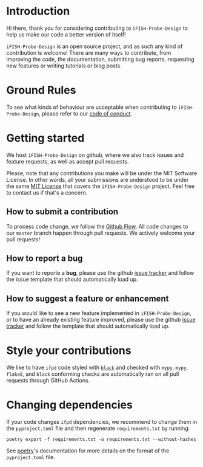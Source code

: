 # Introduction

Hi there, thank you for considering contributing to `iFISH-Probe-Design` to help us make our code a better version of itself!

`iFISH-Probe-Design` is an open source project, and as such any kind of contribution is welcome! There are many ways to contribute, from improving the code, the documentation, submitting bug reports, requesting new features or writing tutorials or blog posts.

# Ground Rules

To see what kinds of behaviour are ucceptable when contributing to `iFISH-Probe-Design`, please refer to our [code of conduct](https://ggirelli.github.io/gpseqc/code_of_conduct).

# Getting started

We host `iFISH-Probe-Design` on github, where we also track issues and feature requests, as well as accept pull requests.

Please, note that any contributions you make will be under the MIT Software License. In other words, all your submissions are understood to be under the same [MIT License](http://choosealicense.com/licenses/mit/) that covers the `iFISH-Probe-Design` project. Feel free to contact us if that's a concern.

## How to submit a contribution

To process code change, we follow the [Github Flow](https://guides.github.com/introduction/flow/index.html). All code changes to our `master` branch happen through pull requests. We actively welcome your pull requests!

## How to report a bug

If you want to reporte a **bug**, please use the github [issue tracker](https://github.com/ggirelli/iFISH-Probe-Design/issues) and follow the issue template that should automatically load up.

## How to suggest a feature or enhancement

If you would like to see a new feature implemented in `iFISH-Probe-Design`, or to have an already existing feature improved, please use the github [issue tracker](https://github.com/ggirelli/iFISH-Probe-Design/issues) and follow the template that should automatically load up.

# Style your contributions

We like to have `ifpd` code styled with [`black`](https://github.com/psf/black) and checked with `mypy`. `mypy`, `flake8`, and `black` conforming checks are automatically ran on all pull requests through GitHub Actions.

# Changing dependencies

If your code changes `ifpd` dependencies, we recommend to change them in the `pyproject.toml` file and then regenerate `requirements.txt` by running:

```
poetry export -f requirements.txt -o requirements.txt --without-hashes
```

See [poetry](https://github.com/python-poetry/poetry)'s documentation for more details on the format of the `pyproject.toml` file.

